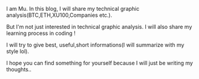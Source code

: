 I am Mu. In this blog, I will share my technical graphic analysis(BTC,ETH,XU100,Companies etc.).

But I'm not just interested in technical graphic analysis. I will also share my learning process in coding ! 

I will try to give best, useful,short informations(I will summarize with my style lol). 

I hope you can find something for yourself because I will just be writing my thoughts..


